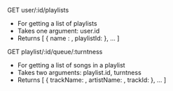 

GET user/:id/playlists
* For getting a list of playlists
* Takes one argument: user.id
* Returns [ { name : <str>, playlistId: <int>}, ... ]

GET playlist/:id/queue/:turntness
* For getting a list of songs in a playlist
* Takes two arguments: playlist.id, turntness
* Returns [ { trackName: <str>, artistName: <str>, trackId: <str> }, ... ]




